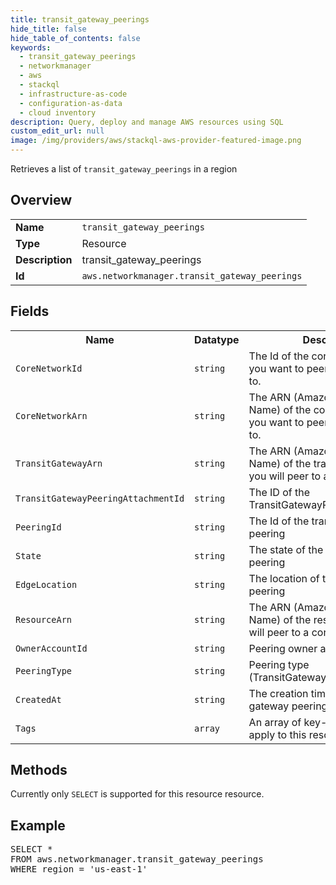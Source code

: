 ```yaml
---
title: transit_gateway_peerings
hide_title: false
hide_table_of_contents: false
keywords:
  - transit_gateway_peerings
  - networkmanager
  - aws
  - stackql
  - infrastructure-as-code
  - configuration-as-data
  - cloud inventory
description: Query, deploy and manage AWS resources using SQL
custom_edit_url: null
image: /img/providers/aws/stackql-aws-provider-featured-image.png
---
```

Retrieves a list of <code>transit_gateway_peerings</code> in a region

## Overview
<table><tbody>
<tr><td><b>Name</b></td><td><code>transit_gateway_peerings</code></td></tr>
<tr><td><b>Type</b></td><td>Resource</td></tr>
<tr><td><b>Description</b></td><td>transit_gateway_peerings</td></tr>
<tr><td><b>Id</b></td><td><code>aws.networkmanager.transit_gateway_peerings</code></td></tr>
</tbody></table>

## Fields
<table><tbody>
<tr><th>Name</th><th>Datatype</th><th>Description</th></tr>
<tr><td><code>CoreNetworkId</code></td><td><code>string</code></td><td>The Id of the core network that you want to peer a transit gateway to.</td></tr>
<tr><td><code>CoreNetworkArn</code></td><td><code>string</code></td><td>The ARN (Amazon Resource Name) of the core network that you want to peer a transit gateway to.</td></tr>
<tr><td><code>TransitGatewayArn</code></td><td><code>string</code></td><td>The ARN (Amazon Resource Name) of the transit gateway that you will peer to a core network</td></tr>
<tr><td><code>TransitGatewayPeeringAttachmentId</code></td><td><code>string</code></td><td>The ID of the TransitGatewayPeeringAttachment</td></tr>
<tr><td><code>PeeringId</code></td><td><code>string</code></td><td>The Id of the transit gateway peering</td></tr>
<tr><td><code>State</code></td><td><code>string</code></td><td>The state of the transit gateway peering</td></tr>
<tr><td><code>EdgeLocation</code></td><td><code>string</code></td><td>The location of the transit gateway peering</td></tr>
<tr><td><code>ResourceArn</code></td><td><code>string</code></td><td>The ARN (Amazon Resource Name) of the resource that you will peer to a core network</td></tr>
<tr><td><code>OwnerAccountId</code></td><td><code>string</code></td><td>Peering owner account Id</td></tr>
<tr><td><code>PeeringType</code></td><td><code>string</code></td><td>Peering type (TransitGatewayPeering)</td></tr>
<tr><td><code>CreatedAt</code></td><td><code>string</code></td><td>The creation time of the transit gateway peering</td></tr>
<tr><td><code>Tags</code></td><td><code>array</code></td><td>An array of key-value pairs to apply to this resource.</td></tr>

</tbody></table>

## Methods
Currently only <code>SELECT</code> is supported for this resource resource.

## Example
<pre>
SELECT * 
FROM aws.networkmanager.transit_gateway_peerings
WHERE region = 'us-east-1'
</pre>

